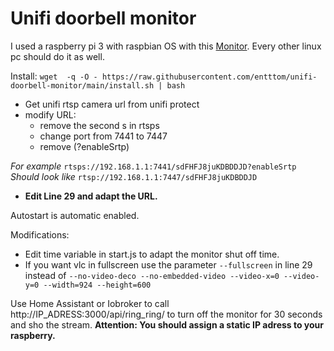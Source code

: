 
# Unifi doorbell monitor
I used a raspberry pi 3 with raspbian OS with this [Monitor](https://www.amazon.com/dp/B09XDK2FRR/ref=sr_1_2_sspa?crid=ZSL2YLX1X5C0&keywords=raspberry%20pi%2010%20zoll%20monitor&qid=1706083972&sprefix=raspberry%20pi%2010%20zoll%20monito,aps,160&sr=8-2-spons&sp_csd=d2lkZ2V0TmFtZT1zcF9hdGY&psc=1). Every other linux pc should do it as well.

Install: `wget  -q -O - https://raw.githubusercontent.com/entttom/unifi-doorbell-monitor/main/install.sh | bash`

 - Get unifi rtsp camera url from unifi protect
 - modify URL:
	 - remove the second s in rtsps   
	 - change port from 7441 to 7447   
	 - remove
	   (?enableSrtp)

*For example* `rtsps://192.168.1.1:7441/sdFHFJ8juKDBDDJD?enableSrtp`
*Should look like* `rtsp://192.168.1.1:7447/sdFHFJ8juKDBDDJD`

 - **Edit Line 29 and adapt the URL.**

Autostart is automatic enabled.


Modifications:

 - Edit time variable in start.js to adapt the monitor shut off time.
 - If you want vlc in fullscreen use the parameter `--fullscreen` in
   line 29 instead of  `--no-video-deco --no-embedded-video --video-x=0
   --video-y=0 --width=924 --height=600`


Use Home Assistant or Iobroker to call http://IP_ADRESS:3000/api/ring_ring/ to turn off the monitor for 30 seconds and sho the stream. 
**Attention: You should assign a static IP adress to your raspberry.**
